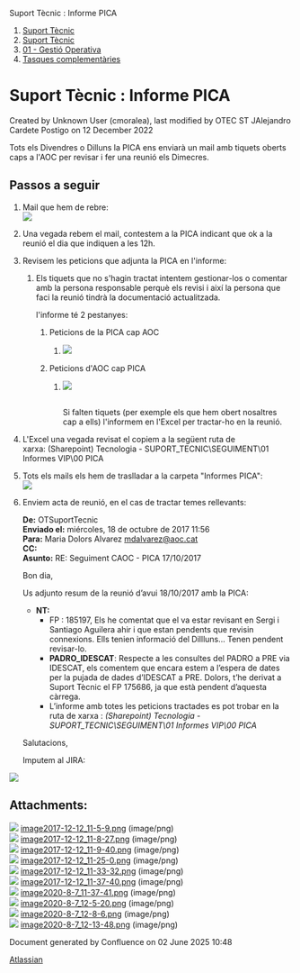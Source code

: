 Suport Tècnic : Informe PICA  

1.  [Suport Tècnic](index.md)
2.  [Suport Tècnic](13893782.md)
3.  [01 - Gestió Operativa](26313391.md)
4.  [Tasques complementàries](26313409.md)

Suport Tècnic : Informe PICA
============================

Created by Unknown User (cmoralea), last modified by OTEC ST JAlejandro Cardete Postigo on 12 December 2022

Tots els Divendres o Dilluns la PICA ens enviarà un mail amb tiquets oberts caps a l'AOC per revisar i fer una reunió els Dimecres.

Passos a seguir
---------------

  

1.  Mail que hem de rebre:  
    ![](attachments/26313487/41518475.png)
2.  Una vegada rebem el mail, contestem a la PICA indicant que ok a la reunió el dia que indiquen a les 12h.
3.  Revisem les peticions que adjunta la PICA en l'informe:
    1.  Els tiquets que no s'hagin tractat intentem gestionar-los o comentar amb la persona responsable perquè els revisi i així la persona que faci la reunió tindrà la documentació actualitzada.
        
        l'informe té 2 pestanyes:
        
        1.  Peticions de la PICA cap AOC
            1.  ![](attachments/26313487/41518478.png)
        
        1.  Peticions d'AOC cap PICA
            1.  ![](attachments/26313487/41518480.png)  
                   
                  
                
                Si falten tiquets (per exemple els que hem obert nosaltres cap a ells) l'informem en l'Excel per tractar-ho en la reunió.
                
4.  L'Excel una vegada revisat el copiem a la següent ruta de xarxa: (Sharepoint) Tecnologia - SUPORT\_TECNIC\\SEGUIMENT\\01 Informes VIP\\00 PICA
5.  Tots els mails els hem de traslladar a la carpeta "Informes PICA":  
    ![](attachments/26313487/26316382.png)
6.  Enviem acta de reunió, en el cas de tractar temes rellevants:  
      
    
    **De:** OTSuportTecnic  
    **Enviado el:** miércoles, 18 de octubre de 2017 11:56  
    **Para:** Maria Dolors Alvarez <mdalvarez@aoc.cat>  
    **CC:**   
    **Asunto:** RE: Seguiment CAOC - PICA 17/10/2017
    
      
    
    Bon dia,
    
      
    
    Us adjunto resum de la reunió d’avui 18/10/2017 amb la PICA:
    
      
    
    *   **NT:**
        *   FP : 185197, Els he comentat que el va estar revisant en Sergi i Santiago Aguilera ahir i que estan pendents que revisin connexions. Ells tenien informació del Dillluns... Tenen pendent revisar-lo.
        *   **PADRO\_IDESCAT**: Respecte a les consultes del PADRO a PRE via IDESCAT, els comentem que encara estem a l’espera de dates per la pujada de dades d’IDESCAT a PRE. Dolors, t’he derivat a Suport Tècnic el FP 175686, ja que està pendent d’aquesta càrrega.
        *   L’informe amb totes les peticions tractades es pot trobar en la ruta de xarxa : _(Sharepoint) Tecnologia - SUPORT\_TECNIC\\SEGUIMENT\\01 Informes VIP\\00 PICA_
    
      
    
    Salutacions,
    
    Imputem al JIRA: 

![](attachments/26313487/41518481.png)

  

  

  

  

  

Attachments:
------------

![](images/icons/bullet_blue.gif) [image2017-12-12\_11-5-9.png](attachments/26313487/26316387.png) (image/png)  
![](images/icons/bullet_blue.gif) [image2017-12-12\_11-8-27.png](attachments/26313487/26316389.png) (image/png)  
![](images/icons/bullet_blue.gif) [image2017-12-12\_11-9-40.png](attachments/26313487/26316395.png) (image/png)  
![](images/icons/bullet_blue.gif) [image2017-12-12\_11-25-0.png](attachments/26313487/26316372.png) (image/png)  
![](images/icons/bullet_blue.gif) [image2017-12-12\_11-33-32.png](attachments/26313487/26316382.png) (image/png)  
![](images/icons/bullet_blue.gif) [image2017-12-12\_11-37-40.png](attachments/26313487/26316403.png) (image/png)  
![](images/icons/bullet_blue.gif) [image2020-8-7\_11-37-41.png](attachments/26313487/41518475.png) (image/png)  
![](images/icons/bullet_blue.gif) [image2020-8-7\_12-5-20.png](attachments/26313487/41518478.png) (image/png)  
![](images/icons/bullet_blue.gif) [image2020-8-7\_12-8-6.png](attachments/26313487/41518480.png) (image/png)  
![](images/icons/bullet_blue.gif) [image2020-8-7\_12-13-48.png](attachments/26313487/41518481.png) (image/png)  

Document generated by Confluence on 02 June 2025 10:48

[Atlassian](http://www.atlassian.com/)